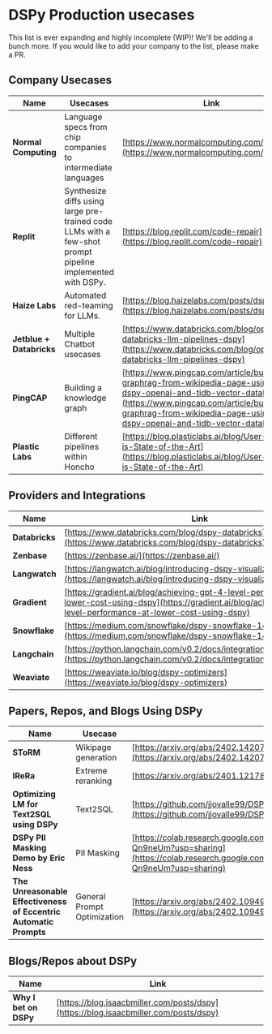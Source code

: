 # DSPy Production usecases

This list is ever expanding and highly incomplete (WIP)! We'll be adding a bunch more. If you would like to add your company to the list, please make a PR.

## Company Usecases

| **Name**           | **Usecases**               | **Link**                                                                                                                                                                                                                 |
|--------------------|----------------------------|---------------------------------------------------------------------------------------------------------------------------------------------------------------------------------------------------------------------------|
| **Normal Computing** | Language specs from chip companies to intermediate languages | [https://www.normalcomputing.com/](https://www.normalcomputing.com/)                                                                                                                                   |
| **Replit**         | Synthesize diffs using large pre-trained code LLMs with a few-shot prompt pipeline implemented with DSPy. | [https://blog.replit.com/code-repair](https://blog.replit.com/code-repair)                                                                                                                                  |
| **Haize Labs**     | Automated red-teaming for LLMs. | [https://blog.haizelabs.com/posts/dspy/](https://blog.haizelabs.com/posts/dspy/)                                                                                                                         |
| **Jetblue + Databricks** | Multiple Chatbot usecases  | [https://www.databricks.com/blog/optimizing-databricks-llm-pipelines-dspy](https://www.databricks.com/blog/optimizing-databricks-llm-pipelines-dspy)                                                    |
| **PingCAP**        | Building a knowledge graph  | [https://www.pingcap.com/article/building-a-graphrag-from-wikipedia-page-using-dspy-openai-and-tidb-vector-database/](https://www.pingcap.com/article/building-a-graphrag-from-wikipedia-page-using-dspy-openai-and-tidb-vector-database/) |
| **Plastic Labs**   | Different pipelines within Honcho | [https://blog.plasticlabs.ai/blog/User-State-is-State-of-the-Art](https://blog.plasticlabs.ai/blog/User-State-is-State-of-the-Art)                                                                       |

## Providers and Integrations

| **Name**           | **Link**                                                                                                                                                  |
|--------------------|------------------------------------------------------------------------------------------------------------------------------------------------------------|
| **Databricks**     | [https://www.databricks.com/blog/dspy-databricks](https://www.databricks.com/blog/dspy-databricks)                                                                                                |
| **Zenbase**        | [https://zenbase.ai/](https://zenbase.ai/)                                                                                                                                                        |
| **Langwatch**      | [https://langwatch.ai/blog/introducing-dspy-visualizer](https://langwatch.ai/blog/introducing-dspy-visualizer)                                                                                    |
| **Gradient**       | [https://gradient.ai/blog/achieving-gpt-4-level-performance-at-lower-cost-using-dspy](https://gradient.ai/blog/achieving-gpt-4-level-performance-at-lower-cost-using-dspy)                         |
| **Snowflake**      | [https://medium.com/snowflake/dspy-snowflake-140d6d947d73](https://medium.com/snowflake/dspy-snowflake-140d6d947d73)                                                                              |
| **Langchain**      | [https://python.langchain.com/v0.2/docs/integrations/providers/dspy/](https://python.langchain.com/v0.2/docs/integrations/providers/dspy/)                                                      |
| **Weaviate**       | [https://weaviate.io/blog/dspy-optimizers](https://weaviate.io/blog/dspy-optimizers)                                                                                                            |

## Papers, Repos, and Blogs Using DSPy

| **Name**                | **Usecase**             | **Link**                                                                                                                                                           |
|-------------------------|-------------------------|--------------------------------------------------------------------------------------------------------------------------------------------------------------------|
| **SToRM**               | Wikipage generation     | [https://arxiv.org/abs/2402.14207v1](https://arxiv.org/abs/2402.14207v1)                                                                                           |
| **IReRa**               | Extreme reranking       | [https://arxiv.org/abs/2401.12178](https://arxiv.org/abs/2401.12178)                                                                                               |
| **Optimizing LM for Text2SQL using DSPy** | Text2SQL                | [https://github.com/jjovalle99/DSPy-Text2SQL](https://github.com/jjovalle99/DSPy-Text2SQL)                                                                          |
| **DSPy PII Masking Demo by Eric Ness** | PII Masking             | [https://colab.research.google.com/drive/1KZR1sGTp_RLWUJPAiK1FKPKI-Qn9neUm?usp=sharing](https://colab.research.google.com/drive/1KZR1sGTp_RLWUJPAiK1FKPKI-Qn9neUm?usp=sharing) |
| **The Unreasonable Effectiveness of Eccentric Automatic Prompts** | General Prompt Optimization | [https://arxiv.org/abs/2402.10949v2](https://arxiv.org/abs/2402.10949v2)                                                                                           |

## Blogs/Repos about DSPy

| **Name**                     | **Link**                                                                                                                                                    |
|------------------------------|--------------------------------------------------------------------------------------------------------------------------------------------------------------|
| **Why I bet on DSPy**         | [https://blog.isaacbmiller.com/posts/dspy](https://blog.isaacbmiller.com/posts/dspy)                                                                                                             |
